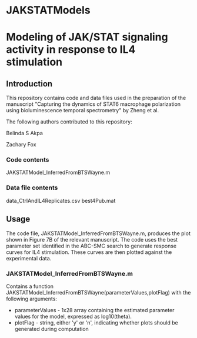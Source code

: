 # JAKSTATModels
# Modeling of JAK/STAT signaling activity in response to IL4 stimulation

## Introduction
This repository contains code and data files used in the preparation of the manuscript "Capturing the dynamics of STAT6 macrophage polarization using bioluminescence temporal spectrometry" by Zheng et al.

The following authors contributed to this repository:

Belinda S Akpa

Zachary Fox

### Code contents
JAKSTATModel_InferredFromBTSWayne.m

### Data file contents
data_CtrlAndIL4Replicates.csv
best4Pub.mat

## Usage
The code file, JAKSTATModel_InferredFromBTSWayne.m, produces the plot shown in Figure 7B of the relevant manuscript. The code uses the best parameter set identified in the ABC-SMC search to generate response curves for IL4 stimulation.  These curves are then plotted against the experimental data.  

### JAKSTATModel_InferredFromBTSWayne.m
Contains a function JAKSTATModel_InferredFromBTSWayne(parameterValues,plotFlag) with the following arguments:
- parameterValues - 1x28 array containing the estimated parameter values for the model, expressed as log10(theta).
- plotFlag - string, either 'y' or 'n', indicating whether plots should be generated during computation
